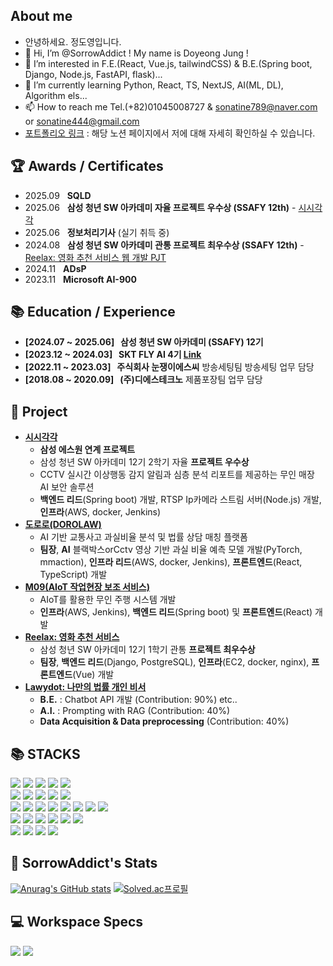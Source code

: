 ## About me 
- 안녕하세요. 정도영입니다.
- 👋 Hi, I’m @SorrowAddict ! My name is Doyeong Jung !
- 👀 I’m interested in F.E.(React, Vue.js, tailwindCSS) & B.E.(Spring boot, Django, Node.js, FastAPI, flask)...
- 🌱 I’m currently learning Python, React, TS, NextJS, AI(ML, DL), Algorithm els...
- 📫 How to reach me Tel.(+82)01045008727 & sonatine789@naver.com or sonatine444@gmail.com
- [포트폴리오 링크](https://thin-dance-ef7.notion.site/0b310714bd6e48a5a68f636202c1b4dc?pvs=74) : 해당 노션 페이지에서 저에 대해 자세히 확인하실 수 있습니다.

## 🏆 Awards / Certificates

- 2025.09 &nbsp;    **SQLD**
- 2025.06 &nbsp;    **삼성 청년 SW 아카데미 자율 프로젝트 우수상 (SSAFY 12th)** - [시시각각](https://github.com/s1-guard/s1s1-guard)
- 2025.06 &nbsp;    **정보처리기사** (실기 취득 중)
- 2024.08 &nbsp;    **삼성 청년 SW 아카데미 관통 프로젝트 최우수상 (SSAFY 12th)** - [Reelax: 영화 추천 서비스 웹 개발 PJT](https://github.com/SorrowAddict/Reelax)
- 2024.11 &nbsp;    **ADsP**
- 2023.11 &nbsp;    **Microsoft AI-900**

## 📚 Education / Experience

- **[2024.07 ~ 2025.06] &nbsp; 삼성 청년 SW 아카데미 (SSAFY) 12기**
- **[2023.12 ~ 2024.03] &nbsp; SKT FLY AI 4기 [Link](https://github.com/SorrowAddict/SK-FLY-AI)**
- **[2022.11 ~ 2023.03] &nbsp; 주식회사 눈쟁이에스씨** 방송세팅팀 방송세팅 업무 담당
- **[2018.08 ~ 2020.09] &nbsp; (주)디에스테크노** 제품포장팀 업무 담당

## 📌 Project

- **[시시각각](https://github.com/s1-guard/s1s1-guard)**
  - **삼성 에스원 연계 프로젝트**
  - 삼성 청년 SW 아카데미 12기 2학기 자율 **프로젝트 우수상**
  - CCTV 실시간 이상행동 감지 알림과 심층 분석 리포트를 제공하는 무인 매장 AI 보안 솔루션
  - **백엔드 리드**(Spring boot) 개발, RTSP Ip카메라 스트림 서버(Node.js) 개발, **인프라**(AWS, docker, Jenkins)
- **[도로로(DOROLAW)](https://github.com/SSAFY-Dorolaw/Dorolaw)**
  - AI 기반 교통사고 과실비율 분석 및 법률 상담 매칭 플랫폼
  - **팀장**, **AI** 블랙박스orCctv 영상 기반 과실 비율 예측 모델 개발(PyTorch, mmaction), **인프라 리드**(AWS, docker, Jenkins), **프론트엔드**(React, TypeScript) 개발
- **[M09(AIoT 작업현장 보조 서비스)](https://github.com/SSAFY-M09/M09)**
  - AIoT를 활용한 무인 주행 시스템 개발
  - **인프라**(AWS, Jenkins), **백엔드 리드**(Spring boot) 및 **프론트엔드**(React) 개발
- **[Reelax: 영화 추천 서비스](https://github.com/SorrowAddict/Reelax)**
  - 삼성 청년 SW 아카데미 12기 1학기 관통 **프로젝트 최우수상**
  - **팀장**, **백엔드 리드**(Django, PostgreSQL), **인프라**(EC2, docker, nginx), **프론트엔드**(Vue) 개발
- **[Lawydot: 나만의 법률 개인 비서](https://github.com/SorrowAddict/SKT_Lawydot_project)**
  - **B.E.** : Chatbot API 개발 (Contribution: 90%) etc..
  - **A.I.** : Prompting with RAG (Contribution: 40%)
  - **Data Acquisition & Data preprocessing** (Contribution: 40%)

## 📚 STACKS

<div>  
  <img src="https://img.shields.io/badge/Python-3776AB?style=flat-square&logo=python&logoColor=white"> 
  <img src="https://img.shields.io/badge/flask-000000?style=flat-square&logo=flask&logoColor=white">
  <img src="https://img.shields.io/badge/Tensorflow-FF6F00?style=flat-square&logo=tensorflow&logoColor=white">
  <img src="https://img.shields.io/badge/PyTorch-EE4C2C?style=flat-square&logo=pytorch&logoColor=white">
  <img src="https://img.shields.io/badge/OpenCV-5C3EE8?style=flat-square&logo=opencv&logoColor=black">
  <br>
  
  <img src="https://img.shields.io/badge/html5-E34F26?style=flat-square&logo=html5&logoColor=white"> 
  <img src="https://img.shields.io/badge/css-1572B6?style=flat-square&logo=css3&logoColor=white"> 
  <img src="https://img.shields.io/badge/Javascript-F7DF1E?style=flat-square&logo=javascript&logoColor=black"> 
  <img src="https://img.shields.io/badge/jquery-0769AD?style=flat-square&logo=jquery&logoColor=white">
  <img src="https://img.shields.io/badge/bootstrap-7952B3?style=flat-square&logo=bootstrap&logoColor=white">
  <br>

  <img src="https://img.shields.io/badge/Spring boot-6DB33F?style=flat-square&logo=springboot&logoColor=white">
  <img src="https://img.shields.io/badge/Django-092E20?style=flat-square&logo=django&logoColor=white">
  <img src="https://img.shields.io/badge/Vue.js-4FC08D?style=flat-square&logo=vue.js&logoColor=white">
  <img src="https://img.shields.io/badge/React-61DAFB?style=flat-square&logo=react&logoColor=black">
  <img src="https://img.shields.io/badge/TypeScript-3178C6?style=flat-square&logo=typescript&logoColor=white">
  <img src="https://img.shields.io/badge/Node.js-339933?style=flat-square&logo=Node.js&logoColor=black">
  <img src="https://img.shields.io/badge/express-000000?style=flat-square&logo=express&logoColor=white"> 
  <img src="https://img.shields.io/badge/FastAPI-009688?style=flat-square&logo=fastapi&logoColor=white"> 
  <br>

  <img src="https://img.shields.io/badge/Linux-FCC624?style=flat-square&logo=linux&logoColor=black"> 
  <img src="https://img.shields.io/badge/Amazon EC2-FF9900?style=flat-square&logo=amazonec2&logoColor=black"> 
  <img src="https://img.shields.io/badge/Azure-FF9900?style=flat-square&logo=amazonec2&logoColor=black"> 
  <img src="https://img.shields.io/badge/Nginx-009639?style=flat-square&logo=nginx&logoColor=white">
  <img src="https://img.shields.io/badge/Docker-2496ED?style=flat-square&logo=docker&logoColor=white">
  <img src="https://img.shields.io/badge/kubernetes-326CE5?style=flat-square&logo=kubernetes&logoColor=white">
  <br>

  <img src="https://img.shields.io/badge/MySQL-4479A1?style=flat-square&logo=mysql&logoColor=white">
  <img src="https://img.shields.io/badge/MongoDB-47A248?style=flat-square&logo=MongoDB&logoColor=white">
  <img src="https://img.shields.io/badge/PostgreSQL-336791?style=flat-square&logo=postgresql&logoColor=white">
  <img src="https://img.shields.io/badge/MariaDB-003545?style=flat-square&logo=mariaDB&logoColor=white">
  <br>
</div>

## 📝 SorrowAddict's Stats

[![Anurag's GitHub stats](https://github-readme-stats.vercel.app/api?username=SorrowAddict)](https://github.com/anuraghazra/github-readme-stats)
[![Solved.ac프로필](http://mazassumnida.wtf/api/v2/generate_badge?boj=sorrowaddict)](https://solved.ac/sorrowaddict)

## 💻 Workspace Specs

<div>
  <img src="https://img.shields.io/badge/Intel-Core_i7_13700k-0071C5?style=flat-sqaure&logo=intel&logoColor=white">  
  <img src="https://img.shields.io/badge/NVIDIA-RTX3070Ti-76B900?style=flat-sqaure&logo=nvidia&logoColor=white">
</div>

<!--
SorrowAddict/SorrowAddict is a ✨ special ✨ repository because its `README.md` (this file) appears on your GitHub profile.
You can click the Preview link to take a look at your changes.
-->
